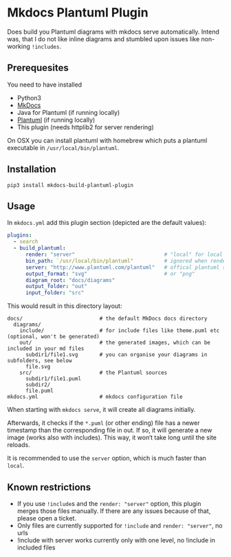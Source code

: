 # Mkdocs Plantuml Plugin

Does build you Plantuml diagrams with mkdocs serve automatically. Intend was, that I do not like inline diagrams and stumbled upon issues like non-working `!includes`.

## Prerequesites

You need to have installed

- Python3
- [MkDocs](https://www.mkdocs.org)
- Java for Plantuml (if running locally)
- [Plantuml](https://plantuml.com) (if running locally)
- This plugin (needs httplib2 for server rendering)

On OSX you can install plantuml with homebrew which puts a plantuml executable in `/usr/local/bin/plantuml`.

## Installation

`pip3 install mkdocs-build-plantuml-plugin`

## Usage

In `mkdocs.yml` add this plugin section (depicted are the default values):

```yaml
plugins:
  - search
  - build_plantuml:
      render: "server"                             # "local" for local rendering
      bin_path: `/usr/local/bin/plantuml"          # ignored when render: server
      server: "http://www.plantuml.com/plantuml"   # offical plantuml server
      output_format: "svg"                         # or "png"
      diagram_root: "docs/diagrams"
      output_folder: "out"
      input_folder: "src"

```

This would result in this directory layout:

```
docs/                         # the default MkDocs docs directory
  diagrams/
    include/                  # for include files like theme.puml etc (optional, won't be generated)
    out/                      # the generated images, which can be included in your md files
      subdir1/file1.svg       # you can organise your diagrams in subfolders, see below
      file.svg
    src/                      # the Plantuml sources
      subdir1/file1.puml
      subdir2/
      file.puml
mkdocs.yml                    # mkdocs configuration file

```

When starting with `mkdocs serve`, it will create all diagrams initially. 

Afterwards, it checks if the `*.puml` (or other ending) file has a newer timestamp than the corresponding file in out. If so, it will generate a new image (works also with includes). This way, it won‘t take long until the site reloads.

It is recommended to use the `server` option, which is much faster than `local`.

## Known restrictions

- If you use `!include`s and the `render: "server"` option, this plugin merges those files manually. If there are any issues because of that, please open a ticket.
- Only files are currently supported for `!include` and `render: "server"`, no urls
- !include with server works currently only with one level, no !include in included files
